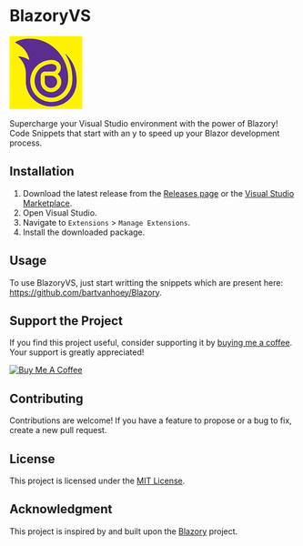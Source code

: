 # BlazoryVS

![BlazoryVS Logo](https://github.com/aglasencnik/BlazoryVS/blob/master/BlazoryVS/Resources/Icon.png)

Supercharge your Visual Studio environment with the power of Blazory! Code Snippets that start with an y to speed up your Blazor development process.

## Installation

1. Download the latest release from the [Releases page](https://github.com/aglasencnik/BlazoryVS/releases) or the [Visual Studio Marketplace](https://marketplace.visualstudio.com/items?itemName=AmadejGlasencnik.BlazoryVS).
2. Open Visual Studio.
3. Navigate to `Extensions` > `Manage Extensions`.
4. Install the downloaded package.

## Usage

To use BlazoryVS, just start writting the snippets which are present here: https://github.com/bartvanhoey/Blazory.

## Support the Project

If you find this project useful, consider supporting it by [buying me a coffee](https://www.buymeacoffee.com/aglasencnik). Your support is greatly appreciated!

<a href="https://www.buymeacoffee.com/aglasencnik" target="_blank"><img src="https://cdn.buymeacoffee.com/buttons/default-orange.png" alt="Buy Me A Coffee" height="41" width="174"></a>

## Contributing

Contributions are welcome! If you have a feature to propose or a bug to fix, create a new pull request.

## License

This project is licensed under the [MIT License](https://github.com/aglasencnik/BlazoryVS/blob/master/LICENSE.txt).

## Acknowledgment

This project is inspired by and built upon the [Blazory](https://github.com/bartvanhoey/Blazory) project.
